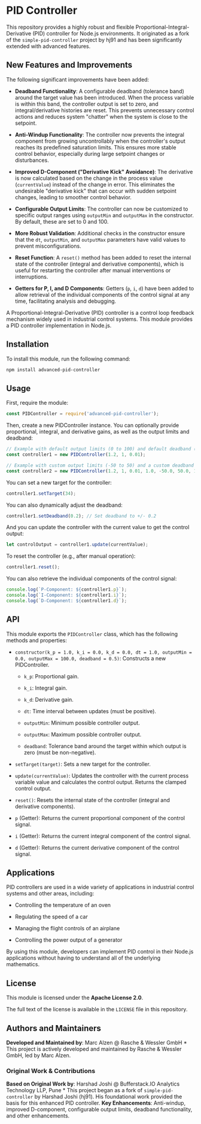 # PID Controller

This repository provides a highly robust and flexible Proportional-Integral-Derivative (PID) controller for Node.js environments. It originated as a fork of the `simple-pid-controller` project by hj91 and has been significantly extended with advanced features.

## New Features and Improvements

The following significant improvements have been added:

* **Deadband Functionality**: A configurable deadband (tolerance band) around the target value has been introduced. When the process variable is within this band, the controller output is set to zero, and integral/derivative histories are reset. This prevents unnecessary control actions and reduces system "chatter" when the system is close to the setpoint.

* **Anti-Windup Functionality**: The controller now prevents the integral component from growing uncontrollably when the controller's output reaches its predefined saturation limits. This ensures more stable control behavior, especially during large setpoint changes or disturbances.

* **Improved D-Component ("Derivative Kick" Avoidance)**: The derivative is now calculated based on the change in the process value (`currentValue`) instead of the change in error. This eliminates the undesirable "derivative kick" that can occur with sudden setpoint changes, leading to smoother control behavior.

* **Configurable Output Limits**: The controller can now be customized to specific output ranges using `outputMin` and `outputMax` in the constructor. By default, these are set to 0 and 100.

* **More Robust Validation**: Additional checks in the constructor ensure that the `dt`, `outputMin`, and `outputMax` parameters have valid values to prevent misconfigurations.

* **Reset Function**: A `reset()` method has been added to reset the internal state of the controller (integral and derivative components), which is useful for restarting the controller after manual interventions or interruptions.

* **Getters for P, I, and D Components**: Getters (`p`, `i`, `d`) have been added to allow retrieval of the individual components of the control signal at any time, facilitating analysis and debugging.

A Proportional-Integral-Derivative (PID) controller is a control loop feedback mechanism widely used in industrial control systems. This module provides a PID controller implementation in Node.js.

## Installation

To install this module, run the following command:

```sh
npm install advanced-pid-controller
```

## Usage

First, require the module:

```javascript
const PIDController = require('advanced-pid-controller');
```

Then, create a new PIDController instance. You can optionally provide proportional, integral, and derivative gains, as well as the output limits and deadband:

```javascript
// Example with default output limits (0 to 100) and default deadband (0.5)
const controller1 = new PIDController(1.2, 1, 0.01);

// Example with custom output limits (-50 to 50) and a custom deadband (1.0)
const controller2 = new PIDController(1.2, 1, 0.01, 1.0, -50.0, 50.0, 1.0);

```

You can set a new target for the controller:

```javascript
controller1.setTarget(34);
```

You can also dynamically adjust the deadband:

```javascript
controller1.setDeadband(0.2); // Set deadband to +/- 0.2

```

And you can update the controller with the current value to get the control output:

```javascript
let controlOutput = controller1.update(currentValue);
```

To reset the controller (e.g., after manual operation):

```javascript
controller1.reset();
```

You can also retrieve the individual components of the control signal:

```javascript
console.log(`P-Component: ${controller1.p}`);
console.log(`I-Component: ${controller1.i}`);
console.log(`D-Component: ${controller1.d}`);
```

## API

This module exports the `PIDController` class, which has the following methods and properties:

* `constructor(k_p = 1.0, k_i = 0.0, k_d = 0.0, dt = 1.0, outputMin = 0.0, outputMax = 100.0, deadband = 0.5)`: Constructs a new PIDController.

    * `k_p`: Proportional gain.

    * `k_i`: Integral gain.

    * `k_d`: Derivative gain.

    * `dt`: Time interval between updates (must be positive).

    * `outputMin`: Minimum possible controller output.

    * `outputMax`: Maximum possible controller output.

    * `deadband`: Tolerance band around the target within which output is zero (must be non-negative).

* `setTarget(target)`: Sets a new target for the controller.

* `update(currentValue)`: Updates the controller with the current process variable value and calculates the control output. Returns the clamped control output.

* `reset()`: Resets the internal state of the controller (integral and derivative components).

* `p` (Getter): Returns the current proportional component of the control signal.

* `i` (Getter): Returns the current integral component of the control signal.

* `d` (Getter): Returns the current derivative component of the control signal.

## Applications

PID controllers are used in a wide variety of applications in industrial control systems and other areas, including:

* Controlling the temperature of an oven

* Regulating the speed of a car

* Managing the flight controls of an airplane

* Controlling the power output of a generator

By using this module, developers can implement PID control in their Node.js applications without having to understand all of the underlying mathematics.

## License

This module is licensed under the **Apache License 2.0**.

The full text of the license is available in the `LICENSE` file in this repository.

## Authors and Maintainers

**Developed and Maintained by**: Marc Alzen @ Rasche & Wessler GmbH
    * This project is actively developed and maintained by Rasche & Wessler GmbH, led by Marc Alzen.

### Original Work & Contributions

**Based on Original Work by**: Harshad Joshi @ Bufferstack.IO Analytics Technology LLP, Pune
    * This project began as a fork of `simple-pid-controller` by Harshad Joshi (hj91). His foundational work provided the basis for this enhanced PID controller.
**Key Enhancements**: Anti-windup, improved D-component, configurable output limits, deadband functionality, and other enhancements.